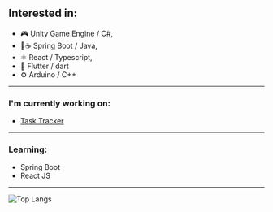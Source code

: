 <!-- ### Hi there 👋 -->

## Interested in:

- 🎮 Unity Game Engine / C#,
- 🍃☕ Spring Boot / Java,
- ⚛ React / Typescript,
- 📱 Flutter / dart
- ⚙ Arduino / C++

---

 ### I'm currently working on:
- [Task Tracker](https://github.com/Quuba/task-tracker)

--- 

 ### Learning:
 - Spring Boot
 - React JS

--- 

<!-- Taken from: (https://github.com/anuraghazra/github-readme-stats) -->
![Top Langs](https://github-readme-stats.vercel.app/api/top-langs/?username=quuba)


<!--
**Quuba/Quuba** is a ✨ _special_ ✨ repository because its `README.md` (this file) appears on your GitHub profile.

Here are some ideas to get you started:

- 🔭 I’m currently working on ...
- 🌱 I’m currently learning ...
- 👯 I’m looking to collaborate on ...
- 🤔 I’m looking for help with ...
- 💬 Ask me about ...
- 📫 How to reach me: ...
- 😄 Pronouns: ...
- ⚡ Fun fact: ...
-->
